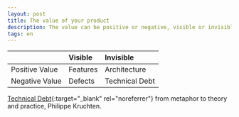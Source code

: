 ```yaml
---
layout: post
title: The value of your product
description: The value can be positive or negative, visible or invisible.
tags: en
---
```


|                | Visible  | Invisible      |
|:---------------|:---------|:---------------|
| Positive Value | Features | Architecture   |
| Negative Value | Defects  | Technical Debt |

[Technical Debt][1]{:target="_blank" rel="noreferrer"} from metaphor to theory and practice,
Philippe Kruchten.


[1]: https://pkruchten.files.wordpress.com/2012/08/kruchten-120821-techdebt.pdf
